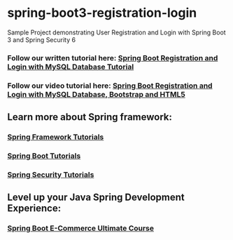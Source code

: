 # spring-boot3-registration-login
Sample Project demonstrating User Registration and Login with Spring Boot 3 and Spring Security 6
### Follow our written tutorial here: [Spring Boot Registration and Login with MySQL Database Tutorial](https://www.codejava.net/frameworks/spring-boot/user-registration-and-login-tutorial)
### Follow our video tutorial here: [Spring Boot Registration and Login with MySQL Database, Bootstrap and HTML5](https://www.youtube.com/watch?v=aRLoSDOlU3w)
## Learn more about Spring framework:
### [Spring Framework Tutorials](https://www.codejava.net/spring-tutorials)
### [Spring Boot Tutorials](https://www.codejava.net/spring-boot-tutorials)
### [Spring Security Tutorials](https://www.codejava.net/spring-security-tutorials)
## Level up your Java Spring Development Experience:
### [Spring Boot E-Commerce Ultimate Course](https://www.udemy.com/course/spring-boot-e-commerce-ultimate/?referralCode=3A24FAC7220029CEDFD6)
